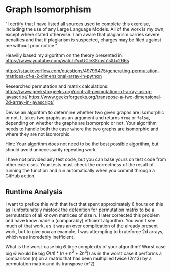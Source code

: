# Graph Isomorphism

"I certify that I have listed all sources used to complete this exercise, including the use of any Large Language Models. All of the work is my own, except where stated otherwise. I am aware that plagiarism carries severe penalties and that if plagiarism is suspected, charges may be filed against me without prior notice." 

Heaviliy based my algorithm on the theory presented in: https://www.youtube.com/watch?v=UCle3Smvh1s&t=266s

https://stackoverflow.com/questions/49799475/generating-permutation-matrices-of-a-2-dimensional-array-in-python

Researched permutation and matrix calculations:
https://www.geeksforgeeks.org/print-all-permutation-of-array-using-javascript/
https://www.geeksforgeeks.org/transpose-a-two-dimensional-2d-array-in-javascript/

Devise an algorithm to determine whether two given graphs are isomorphic or not.
It takes two graphs as an argument and returns `true` or `false`, depending on
whether the graphs are isomorphic or not. Your algorithm needs to handle both
the case where the two graphs are isomorphic and where they are not isomorphic.

Hint: Your algorithm does not need to be the best possible algorithm, but should
avoid unnecessarily repeating work.

I have not provided any test code, but you can base yours on test code from
other exercises. Your tests must check the correctness of the result of running
the function and run automatically when you commit through a GitHub action.

## Runtime Analysis

I want to prefice this with that fact that spent approximately 6 hours on this as I unfortunately mistook the defenition for permutation matrix to be a permutation of all known matrices of size n. I later corrected this problem and have know made a (comparably) efficient algorithm. You won't see much of that work, as it was an over complication of the already present work, but to give you an example, I was attempting to bruteforce 2d arrays, which was incredebly inefficient.

What is the worst-case big $\Theta$ time complexity of your algorithm?
Worst case big $\Theta$ would be big $\Theta(n! * (n + n^2 + 2n^3))$ as in the worst case it performs a comparison (n) on a matrix that has been multiplied twice (2n^3) by a permutation matrix and its transpose (n^2)
